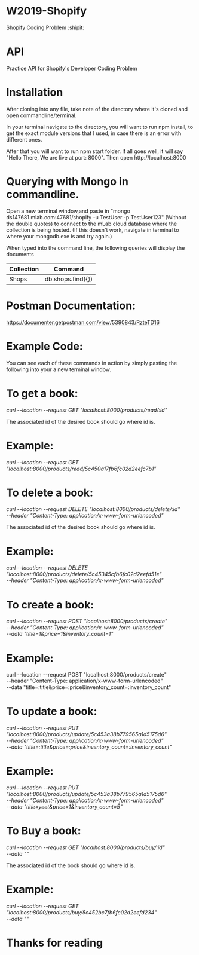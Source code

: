 # W2019-Shopify
Shopify Coding Problem
:shipit:

# API
Practice API for Shopify's Developer Coding Problem


# Installation 
After cloning into any file, take note of the directory where it's cloned and open commandline/terminal. 

In your terminal navigate to the directory, you will want to run npm install, to get the exact module versions that I used, in case there is an error with different ones.

After that you will want to run npm start folder. If all goes well, it will say "Hello There, We are live at port: 8000". Then open http://localhost:8000

# Querying with Mongo in commandline. 

Open a new terminal window,and paste in "mongo ds147681.mlab.com:47681/shopify -u TestUser -p TestUser123" (Without the double quotes) to connect to the mLab cloud database where the collection is being hosted. (If this doesn't work, navigate in terminal to where your mongodb.exe is and try again.)

When typed into the command line, the following queries will display the documents

| Collection| Command | 
| ------------- | ------------- | 
| Shops | db.shops.find({}) | 
 
# Postman Documentation:

https://documenter.getpostman.com/view/5390843/RzteTD16

# Example Code:
You can see each of these commands in action by simply pasting the following into your a new terminal window.

# To get a book: 
*curl --location --request GET "localhost:8000/products/read/:id"* 

The associated id of the desired book should go where id is. 

# Example: 
*curl --location --request GET "localhost:8000/products/read/5c450a17fb6fc02d2eefc7b1"*

# To delete a book: 
*curl --location --request DELETE "localhost:8000/products/delete/:id" \
  --header "Content-Type: application/x-www-form-urlencoded"*
  
The associated id of the desired book should go where id is.

# Example: 
*curl --location --request DELETE "localhost:8000/products/delete/5c45345cfb6fc02d2eefd51e" \
  --header "Content-Type: application/x-www-form-urlencoded"*

# To create a book: 

*curl --location --request POST "localhost:8000/products/create" \
  --header "Content-Type: application/x-www-form-urlencoded" \
  --data "title=1&price=1&inventory_count=1"*
  
# Example: 
curl --location --request POST "localhost:8000/products/create" \
  --header "Content-Type: application/x-www-form-urlencoded" \
  --data "title=:title&price=:price&inventory_count=:inventory_count"
 
# To update a book: 

 *curl --location --request PUT "localhost:8000/products/update/5c453a38b779565a1d5175d6" \
  --header "Content-Type: application/x-www-form-urlencoded" \
  --data "title=:title&price=:price&inventory_count=:inventory_count"*
  
# Example:  

*curl --location --request PUT "localhost:8000/products/update/5c453a38b779565a1d5175d6" \
  --header "Content-Type: application/x-www-form-urlencoded" \
  --data "title=yeet&price=1&inventory_count=5"*
  
# To Buy a book: 

*curl --location --request GET "localhost:8000/products/buy/:id" \
  --data ""*

The  associated id of the book should go where id is.

# Example: 

*curl --location --request GET "localhost:8000/products/buy/5c452bc7fb6fc02d2eefd234" \
  --data ""*





# Thanks for reading
